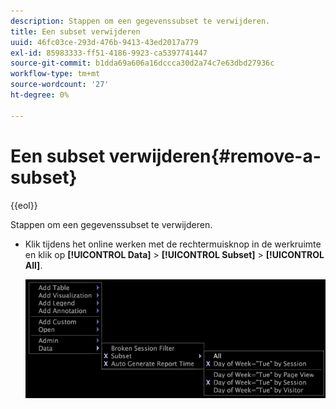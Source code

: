 ```yaml
---
description: Stappen om een gegevenssubset te verwijderen.
title: Een subset verwijderen
uuid: 46fc03ce-293d-476b-9413-43ed2017a779
exl-id: 85983333-ff51-4186-9923-ca5397741447
source-git-commit: b1dda69a606a16dccca30d2a74c7e63dbd27936c
workflow-type: tm+mt
source-wordcount: '27'
ht-degree: 0%

---
```


# Een subset verwijderen{#remove-a-subset}

{{eol}}

Stappen om een gegevenssubset te verwijderen.

* Klik tijdens het online werken met de rechtermuisknop in de werkruimte en klik op **[!UICONTROL Data]** > **[!UICONTROL Subset]** > **[!UICONTROL All]**.

   ![](assets/mnu_Subset_All.png)
